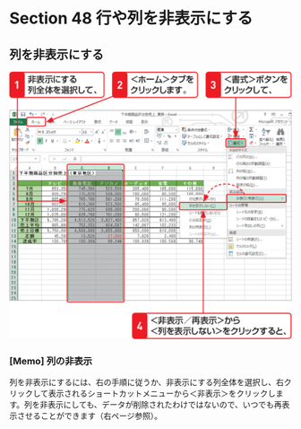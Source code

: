 # Section 48 行や列を非表示にする

## 列を非表示にする

![](001.png)

### [Memo] 列の非表示

列を非表示にするには、右の手順に従うか、非表示にする列全体を選択し、右クリックして表示されるショートカットメニューから＜非表示＞をクリックします。列を非表示にしても、データが削除されたわけではないので、いつでも再表示させることができます（右ページ参照）。

